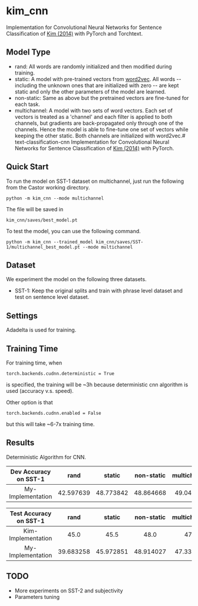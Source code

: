# kim_cnn

Implementation for Convolutional Neural Networks for Sentence Classification of [Kim (2014)](https://arxiv.org/abs/1408.5882) with PyTorch and Torchtext.

## Model Type

- rand: All words are randomly initialized and then modified during training.
- static: A model with pre-trained vectors from [word2vec](https://code.google.com/archive/p/word2vec/). All words -- including the unknown ones that are initialized with zero -- are kept static and only the other parameters of the model are learned.
- non-static: Same as above but the pretrained vectors are fine-tuned for each task.
- multichannel: A model with two sets of word vectors. Each set of vectors is treated as a 'channel' and each filter is applied to both channels, but gradients are back-propagated only through one of the channels. Hence the model is able to fine-tune one set of vectors while keeping the other static. Both channels are initialized with word2vec.# text-classification-cnn
Implementation for Convolutional Neural Networks for Sentence Classification of [Kim (2014)](https://arxiv.org/abs/1408.5882) with PyTorch.

## Quick Start

To run the model on SST-1 dataset on multichannel, just run the following from the Castor working directory.

```
python -m kim_cnn --mode multichannel
```

The file will be saved in

```
kim_cnn/saves/best_model.pt
```

To test the model, you can use the following command.

```
python -m kim_cnn --trained_model kim_cnn/saves/SST-1/multichannel_best_model.pt --mode multichannel
```

## Dataset

We experiment the model on the following three datasets.

- SST-1: Keep the original splits and train with phrase level dataset and test on sentence level dataset.

## Settings

Adadelta is used for training.

## Training Time

For training time, when

```
torch.backends.cudnn.deterministic = True
```

is specified, the training will be ~3h because deterministic cnn algorithm is used (accuracy v.s. speed).

Other option is that

```
torch.backends.cudnn.enabled = False
```
but this will take ~6-7x training time.

## Results

Deterministic Algorithm for CNN.

| Dev Accuracy on SST-1 |     rand      |    static    |   non-static  |  multichannel |
|:--------------------------:|:-----------:|:-----------:|:-------------:|:---------------:|
| My-Implementation      | 42.597639| 48.773842| 48.864668   | 49.046322  |

| Test Accuracy on SST-1|      rand      |    static    |    non-static |  multichannel |
|:--------------------------:|:-----------:|:-----------:|:-------------:|:---------------:|
| Kim-Implementation    | 45.0            | 45.5        | 48.0             | 47.4                 |
| My- Implementation    | 39.683258  | 45.972851| 48.914027|  47.330317       |

## TODO

- More experiments on SST-2 and subjectivity
- Parameters tuning

